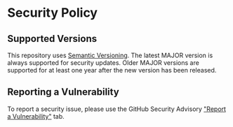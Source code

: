 # Security Policy

## Supported Versions

This repository uses [Semantic Versioning](https://semver.org/).  The latest MAJOR version is always supported for security updates.  Older MAJOR versions are supported for at least one year after the new version has been released.

## Reporting a Vulnerability

To report a security issue, please use the GitHub Security Advisory ["Report a Vulnerability"](https://github.com/pronovic/gha-shared-workflows/security/advisories/new) tab.
